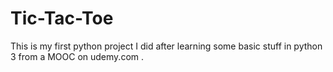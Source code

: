 # Tic-Tac-Toe
This is my first python project I did after learning some basic stuff in python 3 from a MOOC on udemy.com .
